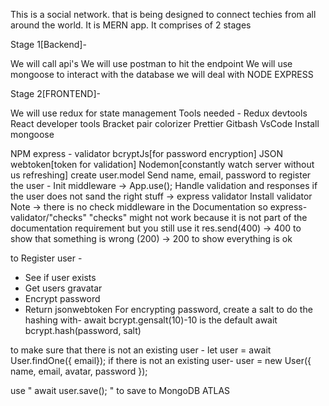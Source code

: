 This is a social network.
that is being designed to connect techies from all around the world.
It is MERN app.
It comprises of 2 stages

Stage 1[Backend]-

We will call api's
We will use postman to hit the endpoint
We will use mongoose to interact with the database
we will deal with NODE EXPRESS

Stage 2[FRONTEND]-

We will use redux for state management
Tools needed -
Redux devtools
React developer tools
Bracket pair colorizer
Prettier
Gitbash VsCode
Install mongoose

NPM express - validator
bcryptJs[for password encryption]
JSON webtoken[token for validation]
Nodemon[constantly watch server without us refreshing]
create user.model
Send name, email, password to register the user -
Init middleware -> App.use();
Handle validation and responses if the user does not sand the right stuff ->
express validator
Install validator
Note -> there is no check middleware in the Documentation so express-validator/"checks"
"checks" might not work because it is not part of the documentation requirement but you still use it
res.send(400) -> 400 to show that something is wrong
(200) -> 200 to show everything is ok

to Register user -

- See if user exists
- Get users gravatar
- Encrypt password
- Return jsonwebtoken
  For encrypting password, create a salt to do the hashing with-
  await bcrypt.gensalt(10)-10 is the default
  await bcrypt.hash(password, salt)

to make sure that there is not an existing user -
let user = await User.findOne({ email});
if there is not an existing user-
user = new User({
name,
email,
avatar,
password
});

use " await user.save(); " to save to MongoDB ATLAS
